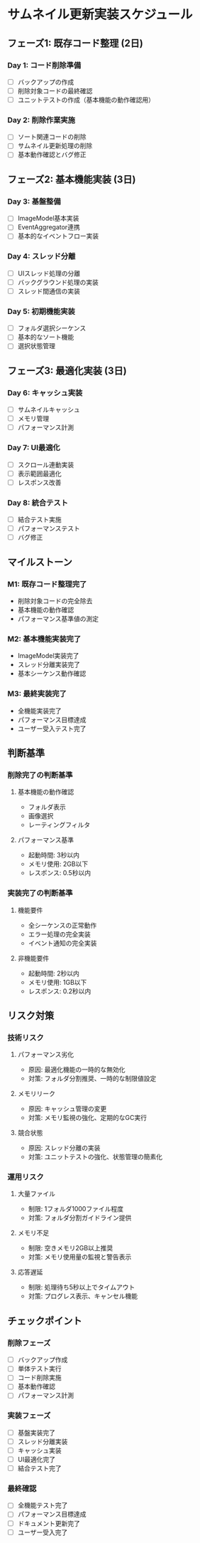 # サムネイル更新実装スケジュール

## フェーズ1: 既存コード整理 (2日)

### Day 1: コード削除準備
- [ ] バックアップの作成
- [ ] 削除対象コードの最終確認
- [ ] ユニットテストの作成（基本機能の動作確認用）

### Day 2: 削除作業実施
- [ ] ソート関連コードの削除
- [ ] サムネイル更新処理の削除
- [ ] 基本動作確認とバグ修正

## フェーズ2: 基本機能実装 (3日)

### Day 3: 基盤整備
- [ ] ImageModel基本実装
- [ ] EventAggregator連携
- [ ] 基本的なイベントフロー実装

### Day 4: スレッド分離
- [ ] UIスレッド処理の分離
- [ ] バックグラウンド処理の実装
- [ ] スレッド間通信の実装

### Day 5: 初期機能実装
- [ ] フォルダ選択シーケンス
- [ ] 基本的なソート機能
- [ ] 選択状態管理

## フェーズ3: 最適化実装 (3日)

### Day 6: キャッシュ実装
- [ ] サムネイルキャッシュ
- [ ] メモリ管理
- [ ] パフォーマンス計測

### Day 7: UI最適化
- [ ] スクロール連動実装
- [ ] 表示範囲最適化
- [ ] レスポンス改善

### Day 8: 統合テスト
- [ ] 結合テスト実施
- [ ] パフォーマンステスト
- [ ] バグ修正

## マイルストーン

### M1: 既存コード整理完了
- 削除対象コードの完全除去
- 基本機能の動作確認
- パフォーマンス基準値の測定

### M2: 基本機能実装完了
- ImageModel実装完了
- スレッド分離実装完了
- 基本シーケンス動作確認

### M3: 最終実装完了
- 全機能実装完了
- パフォーマンス目標達成
- ユーザー受入テスト完了

## 判断基準

### 削除完了の判断基準
1. 基本機能の動作確認
   - フォルダ表示
   - 画像選択
   - レーティングフィルタ

2. パフォーマンス基準
   - 起動時間: 3秒以内
   - メモリ使用: 2GB以下
   - レスポンス: 0.5秒以内

### 実装完了の判断基準
1. 機能要件
   - 全シーケンスの正常動作
   - エラー処理の完全実装
   - イベント通知の完全実装

2. 非機能要件
   - 起動時間: 2秒以内
   - メモリ使用: 1GB以下
   - レスポンス: 0.2秒以内

## リスク対策

### 技術リスク
1. パフォーマンス劣化
   - 原因: 最適化機能の一時的な無効化
   - 対策: フォルダ分割推奨、一時的な制限値設定

2. メモリリーク
   - 原因: キャッシュ管理の変更
   - 対策: メモリ監視の強化、定期的なGC実行

3. 競合状態
   - 原因: スレッド分離の実装
   - 対策: ユニットテストの強化、状態管理の簡素化

### 運用リスク
1. 大量ファイル
   - 制限: 1フォルダ1000ファイル程度
   - 対策: フォルダ分割ガイドライン提供

2. メモリ不足
   - 制限: 空きメモリ2GB以上推奨
   - 対策: メモリ使用量の監視と警告表示

3. 応答遅延
   - 制限: 処理待ち5秒以上でタイムアウト
   - 対策: プログレス表示、キャンセル機能

## チェックポイント

### 削除フェーズ
- [ ] バックアップ作成
- [ ] 単体テスト実行
- [ ] コード削除実施
- [ ] 基本動作確認
- [ ] パフォーマンス計測

### 実装フェーズ
- [ ] 基盤実装完了
- [ ] スレッド分離実装
- [ ] キャッシュ実装
- [ ] UI最適化完了
- [ ] 結合テスト完了

### 最終確認
- [ ] 全機能テスト完了
- [ ] パフォーマンス目標達成
- [ ] ドキュメント更新完了
- [ ] ユーザー受入完了
